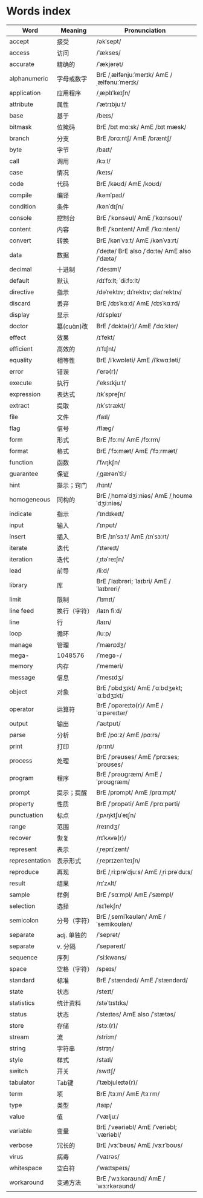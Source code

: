 # Words index

Word | Meaning| Pronunciation
--- | --- | ---
accept | 接受 | /əkˈsept/
access | 访问 | /ˈækses/
accurate | 精确的 | /ˈækjərət/
alphanumeric | 字母或数字 | BrE /ˌælfənjuːˈmerɪk/ AmE /ˌælfənuːˈmerɪk/
application | 应用程序 | /ˌæplɪˈkeɪʃn/
attribute | 属性 | /ˈætrɪbjuːt/
base | 基于 | /beɪs/
bitmask | 位掩码 | BrE /bɪt mɑːsk/ AmE /bɪt mæsk/
branch | 分支 | BrE /brɑːntʃ/ AmE /bræntʃ/
byte | 字节 | /baɪt/
call | 调用 | /kɔːl/
case | 情况 | /keɪs/
code | 代码 | BrE /kəʊd/ AmE /koʊd/
compile | 编译 | /kəmˈpaɪl/
condition | 条件 | /kənˈdɪʃn/
console | 控制台 | BrE /ˈkɒnsəʊl/ AmE /ˈkɑːnsoʊl/
content | 内容 | BrE /ˈkɒntent/ AmE /ˈkɑːntent/
convert | 转换 | BrE /kənˈvɜːt/ AmE /kənˈvɜːrt/
data | 数据 | /ˈdeɪtə/ BrE also /ˈdɑːtə/ AmE also /ˈdætə/
decimal | 十进制 | /ˈdesɪml/
default | 默认 | /dɪˈfɔːlt; ˈdiːfɔːlt/
directive | 指示 | /dəˈrektɪv; dɪˈrektɪv; daɪˈrektɪv/
discard | 丢弃 | BrE /dɪsˈkɑːd/ AmE /dɪsˈkɑːrd/
display | 显示 | /dɪˈspleɪ/
doctor | 篡(cuɑ̀n)改 | BrE /ˈdɒktə(r)/ AmE /ˈdɑːktər/
effect | 效果 | /ɪˈfekt/
efficient | 高效的 | /ɪˈfɪʃnt/
equality | 相等性 | BrE /iˈkwɒləti/ AmE /iˈkwɑːləti/
error | 错误 | /ˈerə(r)/
execute | 执行 | /ˈeksɪkjuːt/
expression | 表达式 | /ɪkˈspreʃn/
extract | 提取 | /ɪkˈstrækt/
file | 文件 | /faɪl/
flag | 信号 | /flæɡ/
form | 形式 | BrE /fɔːm/ AmE /fɔːrm/
format | 格式 | BrE /ˈfɔːmæt/ AmE /ˈfɔːrmæt/
function | 函数 | /ˈfʌŋkʃn/
guarantee | 保证 | /ˌɡærənˈtiː/
hint | 提示；窍门 | /hɪnt/
homogeneous | 同构的 | BrE /ˌhɒməˈdʒiːniəs/ AmE /ˌhoʊməˈdʒiːniəs/
indicate | 指示 | /ˈɪndɪkeɪt/
input | 输入 | /ˈɪnpʊt/
insert | 插入 | BrE /ɪnˈsɜːt/ AmE /ɪnˈsɜːrt/
iterate | 迭代 | /ˈɪtəreɪt/
iteration | 迭代 | /ˌɪtəˈreɪʃn/
lead | 前导 | /liːd/
library | 库 | BrE /ˈlaɪbrəri; ˈlaɪbri/ AmE /ˈlaɪbreri/
limit | 限制 | /ˈlɪmɪt/
line feed | 换行（字符） | /laɪn fiːd/
line | 行 | /laɪn/
loop | 循环 | /luːp/
manage | 管理 | /ˈmænɪdʒ/
mega- | 1048576 | /ˈmeɡə-/
memory | 内存 | /ˈmeməri/
message | 信息 | /ˈmesɪdʒ/
object | 对象 | BrE /ˈɒbdʒɪkt/ AmE /ˈɑːbdʒekt; ˈɑːbdʒɪkt/
operator | 运算符 | BrE /ˈɒpəreɪtə(r)/ AmE /ˈɑːpəreɪtər/
output | 输出 | /ˈaʊtpʊt/
parse | 分析 | BrE /pɑːz/ AmE /pɑːrs/
print | 打印 | /prɪnt/
process | 处理 | BrE /ˈprəʊses/ AmE /ˈprɑːses; ˈproʊses/
program | 程序 | BrE /ˈprəʊɡræm/ AmE /ˈproʊɡræm/
prompt | 提示；提醒 | BrE /prɒmpt/ AmE /prɑːmpt/
property | 性质 | BrE /ˈprɒpəti/ AmE /ˈprɑːpərti/
punctuation | 标点 | /ˌpʌŋktʃuˈeɪʃn/
range | 范围 | /reɪndʒ/
recover | 恢复 | /rɪˈkʌvə(r)/
represent | 表示 | /ˌreprɪˈzent/
representation | 表示形式 | /ˌreprɪzenˈteɪʃn/
reproduce | 再现 | BrE /ˌriːprəˈdjuːs/ AmE /ˌriːprəˈduːs/
result | 结果 | /rɪˈzʌlt/
sample | 样例 | BrE /ˈsɑːmpl/ AmE /ˈsæmpl/
selection | 选择 | /sɪˈlekʃn/
semicolon | 分号（字符） | BrE /ˌsemiˈkəʊlən/ AmE /ˈsemikoʊlən/
separate | adj. 单独的 | /ˈseprət/
separate | v. 分隔 | /ˈsepəreɪt/
sequence | 序列 | /ˈsiːkwəns/
space | 空格（字符） | /speɪs/
standard | 标准 | BrE /ˈstændəd/ AmE /ˈstændərd/
state | 状态 | /steɪt/
statistics | 统计资料 | /stəˈtɪstɪks/
status | 状态 | /ˈsteɪtəs/ AmE also /ˈstætəs/
store | 存储 | /stɔː(r)/
stream | 流 | /stri:m/
string | 字符串 | /strɪŋ/
style | 样式 | /staɪl/
switch | 开关 | /swɪtʃ/
tabulator | Tab键 | /ˈtæbjuleɪtə(r)/
term | 项 | BrE /tɜːm/ AmE /tɜːrm/
type | 类型 | /taɪp/
value | 值 | /ˈvæljuː/
variable | 变量 | BrE /ˈveəriəbl/ AmE /ˈveriəbl; ˈværiəbl/
verbose | 冗长的 | BrE /vɜːˈbəʊs/ AmE /vɜːrˈboʊs/
virus | 病毒 | /ˈvaɪrəs/
whitespace | 空白符 | /ˈwaɪtspeɪs/
workaround | 变通方法 | BrE /ˈwɜːkəraʊnd/ AmE /ˈwɜːrkəraʊnd/

